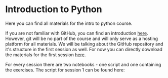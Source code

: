 # Introduction to Python
Here you can find all materials for the intro to python course.

If you are not familiar with GitHub, you can find an introduction [here](https://product.hubspot.com/blog/git-and-github-tutorial-for-beginners).
However, git will be no part of the course and will only serve as a hosting platform for all materials.
We will be talking about the GitHub repository and it's structure in the first session as well.
For now you can directly download the materials for the first session [here](https://github.com/MisterXY89/intro-to-python/archive/refs/heads/main.zip).

For every session there are two notebooks - one script and one containing the exercises. 
The script for session 1 can be found here:
